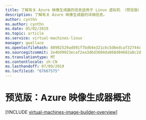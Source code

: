 ```yaml
---
title: 了解有关 Azure 映像生成器的信息适用于 Linux 虚拟机 （预览版）
description: 了解有关 Azure 映像生成器的详细信息。
author: cynthn
ms.author: cynthn
ms.date: 05/02/2019
ms.topic: article
ms.service: virtual-machines-linux
manager: gwallace
ms.openlocfilehash: 80982529ad891f7bd64e321c6c5d6edcaf32744c
ms.sourcegitcommit: 2e4b99023ecaf2ea3d6d3604da068d04682a8c2d
ms.translationtype: MT
ms.contentlocale: zh-CN
ms.lasthandoff: 07/09/2019
ms.locfileid: "67667575"
---
```

# <a name="preview-azure-image-builder-overview"></a>预览版：Azure 映像生成器概述

[!INCLUDE [virtual-machines-image-builder-overview](../../../includes/virtual-machines-image-builder-overview.md)]
